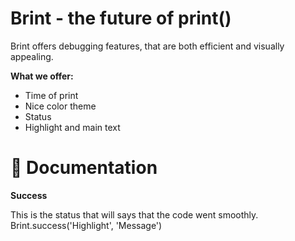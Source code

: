 # Brint - the future of print()
Brint offers debugging features, that are both efficient and visually appealing. 

**What we offer:**
* Time of print
* Nice color theme
* Status
* Highlight and main text


# 📖 Documentation
**Success**

This is the status that will says that the code went smoothly.
Brint.success('Highlight', 'Message')
